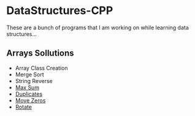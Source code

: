 # DataStructures-CPP
These are a bunch of programs that I am working on while learning data structures...

## Arrays Sollutions
- Array Class Creation
- Merge Sort
- String Reverse
- [Max Sum](https://leetcode.com/problems/maximum-subarray/description/)
- [Duplicates](https://leetcode.com/problems/contains-duplicate/description/)
- [Move Zeros](https://leetcode.com/problems/move-zeroes/description/)
- [Rotate](https://leetcode.com/problems/rotate-array/description/)

